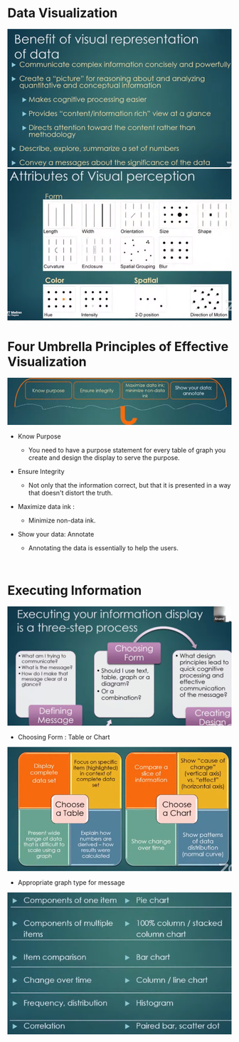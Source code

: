 # Data Visualization
![Alt text](image-3.png)
![Alt text](image-4.png)

# Four Umbrella Principles of Effective Visualization
![Alt text](image-10.png)
 - Know Purpose
   - You need to have a purpose statement for every table of graph you create and design the display to serve the purpose.

 - Ensure Integrity
   - Not only that the information correct, but that it is presented in a way that doesn't distort the truth.

 - Maximize data ink :
   - Minimize non-data ink. 

 - Show your data: Annotate
    - Annotating the data is essentially to help the users.

<br>

# Executing Information
![Alt text](image-11.png)

 - Choosing Form : Table or Chart

![Alt text](image-12.png)

 - Appropriate graph type for message
 
![Alt text](image-13.png)

